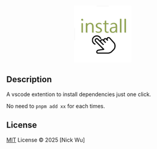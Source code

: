 <p align='center'>
    <img height="150" src="./icon.png">
</p>

## Description

A vscode extention to install dependencies just one click.

No need to `pnpm add xx` for each times.

## License

[MIT](./LICENSE.md) License © 2025 [Nick Wu]
